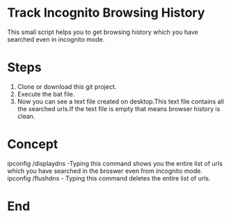 # Track Incognito Browsing History
This small script helps you to get browsing history which you have searched even in incognito mode.
# Steps
1) Clone or download this git project.
2) Execute the bat file.
3) Now you can see a text file created on desktop.This text file contains all the searched urls.If the text file is  empty  that means browser history is clean.
# Concept
ipconfig /displaydns -Typing this command shows you the entire list of urls which you have searched in the broswer even from incognito mode.
ipconfig /flushdns - Typing this command deletes the entire list of urls.
# End